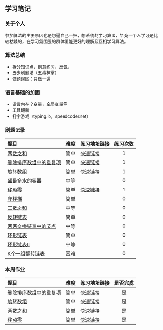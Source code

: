 ## 学习笔记

### 关于个人
参加算法的主要原因也是想逼自己一把，想系统的学习算法，毕竟一个人学习是比较枯燥的，在学习氛围强的群体里能更好的理解及互相学习算法。

### 算法总结
- 拆分知识点，刻意练习，反馈。
- 五步刷题法（五毒神掌）
- 做题误区：只做一遍

### 语言基础的加固
- 语言内存？变量，全局变量等
- 工具翻新
- 打字游戏（typing.io，speedcoder.net）


### 刷题记录

| 题目 | 难度 | 练习地址链接 | 练习次数 |
| :----- | :----- | :----- | :----: |
| [两数之和](https://leetcode-cn.com/problems/two-sum/) | 简单 | [快速链接](https://github.com/GaryHjy/learn-algorithm/blob/master/Week_01/practice/%E4%B8%A4%E6%95%B0%E4%B9%8B%E5%92%8C.js) | 1 |
| [删除排序数组中的重复项](https://leetcode-cn.com/problems/remove-duplicates-from-sorted-array/) | 简单 | [快速链接](https://github.com/GaryHjy/learn-algorithm/blob/master/Week_01/practice/%E5%88%A0%E9%99%A4%E6%8E%92%E5%BA%8F%E6%95%B0%E7%BB%84%E4%B8%AD%E7%9A%84%E9%87%8D%E5%A4%8D%E9%A1%B9.js) | 1 |
| [旋转数组](https://leetcode-cn.com/problems/rotate-array/) | 简单 | [快速链接](https://github.com/GaryHjy/learn-algorithm/blob/master/Week_01/practice/%E6%97%8B%E8%BD%AC%E6%95%B0%E7%BB%84.js) | 1 |
| [盛最多水的容器](https://leetcode-cn.com/problems/container-with-most-water/) | 中等 |  | 0 |
| [移动零](https://leetcode-cn.com/problems/move-zeroes/) | 简单 | [快速链接](https://github.com/GaryHjy/learn-algorithm/blob/master/Week_01/practice/%E7%A7%BB%E5%8A%A8%E9%9B%B6.js) | 1 |
| [爬楼梯](https://leetcode-cn.com/problems/climbing-stairs/) | 简单 |  | 0 |
| [三数之和](https://leetcode-cn.com/problems/3sum/) | 中等 |  | 0 |
| [反转链表](https://leetcode-cn.com/problems/reverse-linked-list/) | 简单 |  | 0 |
| [两两交换链表中的节点](https://leetcode-cn.com/problems/swap-nodes-in-pairs/) | 中等 |  | 0 |
| [环形链表](https://leetcode-cn.com/problems/linked-list-cycle/) | 简单 |  | 0 |
| [环形链表II](https://leetcode-cn.com/problems/linked-list-cycle-ii/) | 中等 |  | 0 |
| [K个一组翻转链表](https://leetcode-cn.com/problems/reverse-nodes-in-k-group/) | 困难 | | 0 |


### 本周作业

| 题目 | 难度 | 练习地址链接 | 是否完成 |
| :----- | :----- | :----- | :----: |
| [删除排序数组中的重复项](https://leetcode-cn.com/problems/remove-duplicates-from-sorted-array/) | 简单 | [快速链接](https://github.com/GaryHjy/learn-algorithm/blob/master/Week_01/practice/%E5%88%A0%E9%99%A4%E6%8E%92%E5%BA%8F%E6%95%B0%E7%BB%84%E4%B8%AD%E7%9A%84%E9%87%8D%E5%A4%8D%E9%A1%B9.js) | 是 |
| [旋转数组](https://leetcode-cn.com/problems/rotate-array/) | 简单 | [快速链接](https://github.com/GaryHjy/learn-algorithm/blob/master/Week_01/practice/%E6%97%8B%E8%BD%AC%E6%95%B0%E7%BB%84.js) | 是 |
| [两数之和](https://leetcode-cn.com/problems/two-sum/) | 简单 | [快速链接](https://github.com/GaryHjy/learn-algorithm/blob/master/Week_01/practice/%E4%B8%A4%E6%95%B0%E4%B9%8B%E5%92%8C.js) | 是 |
| [移动零](https://leetcode-cn.com/problems/move-zeroes/) | 简单 | [快速链接](https://github.com/GaryHjy/learn-algorithm/blob/master/Week_01/practice/%E7%A7%BB%E5%8A%A8%E9%9B%B6.js) | 是 |




